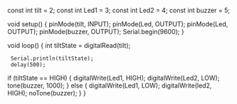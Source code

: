 const int tilt = 2;
const int Led1 = 3;
const int Led2 = 4;
const int buzzer = 5;

void setup() {
  pinMode(tilt, INPUT);
  pinMode(Led, OUTPUT);
  pinMode(Led, OUTPUT);
  pinMode(buzzer, OUTPUT);
  Serial.begin(9600);
}

void loop() {
  int tiltState = digitalRead(tilt);

     Serial.println(tiltState);
     delay(500);
     
  if (tiltState == HIGH)
    {
    digitalWrite(Led1, HIGH);
    digitalWrite(Led2, LOW);
    tone(buzzer, 1000); 
    } 
  else 
   {
    digitalWrite(Led1, LOW);
    digitalWrite(led2, HIGH);
    noTone(buzzer);
  }
}
